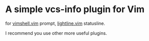 # A simple vcs-info plugin for Vim

for [vimshell.vim](https://github.com/Shougo/vimshell.vim) prompt, [lightline.vim](https://github.com/itchyny/lightline.vim) statusline.

I recommend you use other more useful plugins.
